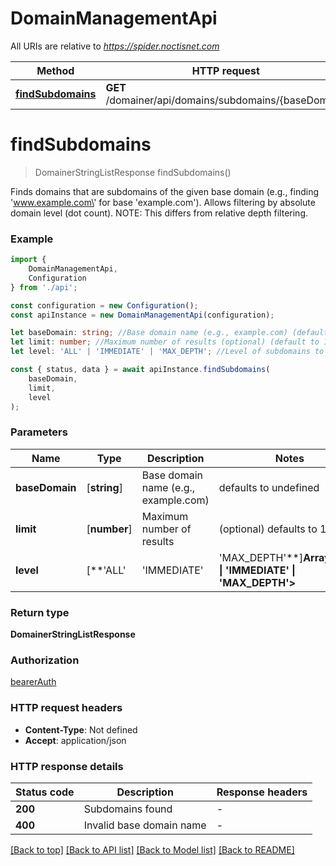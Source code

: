 # DomainManagementApi

All URIs are relative to *https://spider.noctisnet.com*

|Method | HTTP request | Description|
|------------- | ------------- | -------------|
|[**findSubdomains**](#findsubdomains) | **GET** /domainer/api/domains/subdomains/{baseDomain} | Find subdomains|

# **findSubdomains**
> DomainerStringListResponse findSubdomains()

Finds domains that are subdomains of the given base domain (e.g., finding \'www.example.com\' for base \'example.com\'). Allows filtering by absolute domain level (dot count). NOTE: This differs from relative depth filtering.

### Example

```typescript
import {
    DomainManagementApi,
    Configuration
} from './api';

const configuration = new Configuration();
const apiInstance = new DomainManagementApi(configuration);

let baseDomain: string; //Base domain name (e.g., example.com) (default to undefined)
let limit: number; //Maximum number of results (optional) (default to 100)
let level: 'ALL' | 'IMMEDIATE' | 'MAX_DEPTH'; //Level of subdomains to find relative to the base domain (ALL, IMMEDIATE=one level deeper, MAX_DEPTH=deepest found relative to base). (optional) (default to undefined)

const { status, data } = await apiInstance.findSubdomains(
    baseDomain,
    limit,
    level
);
```

### Parameters

|Name | Type | Description  | Notes|
|------------- | ------------- | ------------- | -------------|
| **baseDomain** | [**string**] | Base domain name (e.g., example.com) | defaults to undefined|
| **limit** | [**number**] | Maximum number of results | (optional) defaults to 100|
| **level** | [**&#39;ALL&#39; | &#39;IMMEDIATE&#39; | &#39;MAX_DEPTH&#39;**]**Array<&#39;ALL&#39; &#124; &#39;IMMEDIATE&#39; &#124; &#39;MAX_DEPTH&#39;>** | Level of subdomains to find relative to the base domain (ALL, IMMEDIATE&#x3D;one level deeper, MAX_DEPTH&#x3D;deepest found relative to base). | (optional) defaults to undefined|


### Return type

**DomainerStringListResponse**

### Authorization

[bearerAuth](../README.md#bearerAuth)

### HTTP request headers

 - **Content-Type**: Not defined
 - **Accept**: application/json


### HTTP response details
| Status code | Description | Response headers |
|-------------|-------------|------------------|
|**200** | Subdomains found |  -  |
|**400** | Invalid base domain name |  -  |

[[Back to top]](#) [[Back to API list]](../README.md#documentation-for-api-endpoints) [[Back to Model list]](../README.md#documentation-for-models) [[Back to README]](../README.md)

